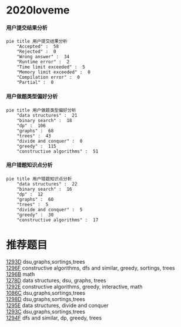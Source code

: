 # 2020loveme

<!-- tabs:start -->



#### **用户提交结果分析**

```mermaid
pie title 用户提交结果分析
    "Accepted" :  58
    "Rejected" :  0
    "Wrong answer" :  34
    "Runtime error" :  2
    "Time limit exceeded" :  5
    "Memory limit exceeded" :  0
    "Compilation error" :  0
    "Partial" :  0
```

#### **用户做题类型偏好分析**

```mermaid
pie title 用户做题类型偏好分析
    "data structures" :  21
    "binary search" :  18
    "dp" :  106
    "graphs" :  68
    "trees" :  43
    "divide and conquer" :  0
    "greedy" :  115
    "constructive algorithms" :  51
```
#### **用户错题知识点分析**

```mermaid
pie title 用户错题知识点分析
    "data structures" :  22
    "binary search" :  16
    "dp" :  12
    "graphs" :  60
    "trees" :  5
    "divide and conquer" :  5
    "greedy" :  30
    "constructive algorithms" :  17
```



<!-- tabs:end -->
# 推荐题目
[1293D](https://codeforces.com/contest/1293/problem/D)		dsu,graphs,sortings,trees		  
[1296F](https://codeforces.com/contest/1296/problem/F)		constructive algorithms,
                        dfs and similar,
                        greedy,
                        sortings,
                        trees		  
[1296B](https://codeforces.com/contest/1296/problem/B)		math		  
[1278D](https://codeforces.com/contest/1278/problem/D)		data structures,
                        dsu,
                        graphs,
                        trees		  
[1292E](https://codeforces.com/contest/1292/problem/E)		constructive algorithms,
                        greedy,
                        interactive,
                        math		  
[1086C](https://codeforces.com/contest/1086/problem/C)		dsu,graphs,sortings,trees		  
[1298D](https://codeforces.com/contest/1298/problem/D)		dsu,graphs,sortings,trees		  
[1295E](https://codeforces.com/contest/1295/problem/E)		data structures,
                        divide and conquer		  
[1293C](https://codeforces.com/contest/1293/problem/C)		dsu,graphs,sortings,trees		  
[1294F](https://codeforces.com/contest/1294/problem/F)		dfs and similar,
                        dp,
                        greedy,
                        trees		  
